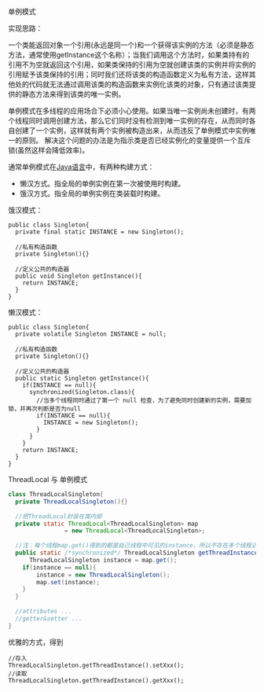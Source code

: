 单例模式



实现思路：

一个类能返回对象一个引用(永远是同一个)和一个获得该实例的方法（必须是静态方法，通常使用getInstance这个名称）；当我们调用这个方法时，如果类持有的引用不为空就返回这个引用，如果类保持的引用为空就创建该类的实例并将实例的引用赋予该类保持的引用；同时我们还将该类的构造函数定义为私有方法，这样其他处的代码就无法通过调用该类的构造函数来实例化该类的对象，只有通过该类提供的静态方法来得到该类的唯一实例。

单例模式在多线程的应用场合下必须小心使用。如果当唯一实例尚未创建时，有两个线程同时调用创建方法，那么它们同时没有检测到唯一实例的存在，从而同时各自创建了一个实例，这样就有两个实例被构造出来，从而违反了单例模式中实例唯一的原则。 解决这个问题的办法是为指示类是否已经实例化的变量提供一个互斥锁(虽然这样会降低效率)。



通常单例模式在[Java语言](https://zh.wikipedia.org/wiki/Java%E8%AF%AD%E8%A8%80)中，有两种构建方式：

- 懒汉方式。指全局的单例实例在第一次被使用时构建。
- 饿汉方式。指全局的单例实例在类装载时构建。

饿汉模式：

```
public class Singleton{
  private final static INSTANCE = new Singleton();
  
  //私有构造函数
  private Singleton(){}
  
  //定义公共的构造器
  public void Singleton getInstance(){
    return INSTANCE;
  }
}
```



懒汉模式：

```
public class Singleton{
  private volatile Singleton INSTANCE = null;
  
  //私有构造函数
  private Singleton(){}
  
  //定义公共的构造器
  public static Singleton getInstance(){
    if(INSTANCE == null){
      synchronized(Singleton.class){
      	//当多个线程同时通过了第一个 null 检查，为了避免同时创建新的实例，需要加锁，并再次判断是否为null
        if(INSTANCE == null){
          INSTANCE = new Singleton();
        }
      }
    }
    return INSTANCE;
  }
}
```



ThreadLocal 与 单例模式

```java
class ThreadLocalSingleton{
  private ThreadLocalSingleton(){}
  
  //把ThreadLocal封装在类内部 
  private static ThreadLocal<ThreadLocalSingleton> map 
  				= new ThreadLocal<ThreadLocalSingleton>;
  
  //注：每个线程map.get()得到的都是自己线程中可见的instance，所以不存在多个线程访问同一个变量
  public static /*synchronized*/ ThreadLocalSingleton getThreadInstance(){
      ThreadLocalSingleton instance = map.get();
    if(instance == null){
        instance = new ThreadLocalSingleton();
      	map.set(instance);
    }
  }	
  
  //attributes ...
  //getter&setter ...
}
```

优雅的方式，得到

```
//存入
ThreadLocalSingleton.getThreadInstance().setXxx();
//读取
ThreadLocalSingleton.getThreadInstance().getXxx();
```

